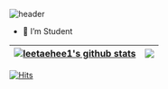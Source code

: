  ![header](https://capsule-render.vercel.app/api?type=waving&color=auto&height=300&section=header&text=Hello%20I'm%20Lee%20taehee&fontSize=70) 

- 🔭 I’m Student
<!--
- 🌱 I’m currently learning ...
- 👯 I’m looking to collaborate on ...
- 🤔 I’m looking for help with ...
- 💬 Ask me about ...
- 📫 How to reach me: ...
- 😄 Pronouns: ...
- ⚡ Fun fact: ...
-->


| <a href="https://github.com/leetaehee1/github-readme-stats"><img align="center" src="https://github-readme-stats.vercel.app/api?username=leetaehee1&show_icons=true&include_all_commits=true&theme=vue&hide_border=true" alt="leetaehee1's github stats" /></a> | <a href="https://github.com/leetaehee1/github-readme-stats"><img align="center" src="https://github-readme-stats.vercel.app/api/top-langs/?username=leetaehee1&layout=compact&theme=vue&hide_border=true" /></a> |
| ------------- | ------------- |

[![Hits](https://hits.seeyoufarm.com/api/count/incr/badge.svg?url=https%3A%2F%2Fgithub.com%2Fleetaehee1&count_bg=%2329BEE4&title_bg=%23555555&icon=&icon_color=%23E7E7E7&title=hits&edge_flat=false)](https://hits.seeyoufarm.com)
